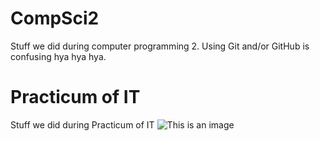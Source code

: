 # **CompSci2**
Stuff we did during computer programming 2.
Using Git and/or GitHub is confusing hya hya hya.

# **Practicum of IT**
Stuff we did during Practicum of IT
![This is an image](https://media.tenor.com/zF4cC3KCA1gAAAAM/chihuahua-rainbow.gif)
